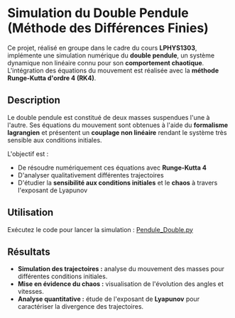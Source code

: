 # Simulation du Double Pendule (Méthode des Différences Finies)
Ce projet, réalisé en groupe dans le cadre du cours **LPHYS1303**, implémente une simulation numérique du **double pendule**, un système dynamique non linéaire connu pour son **comportement chaotique**. L'intégration des équations du mouvement est réalisée avec la **méthode Runge-Kutta d'ordre 4 (RK4)**.
## Description
Le double pendule est constitué de deux masses suspendues l'une à l'autre. Ses équations du mouvement sont obtenues à l'aide du **formalisme lagrangien** et présentent un **couplage non linéaire** rendant le système très sensible aux conditions initiales.

L'objectif est :
- De résoudre numériquement ces équations avec **Runge-Kutta 4**
- D'analyser qualitativement différentes trajectoires
- D'étudier la **sensibilité aux conditions initiales** et le **chaos** à travers l'exposant de Lyapunov
## Utilisation 
Exécutez le code pour lancer la simulation : [Pendule_Double.py](Pendule_Double.py)
## Résultats
- **Simulation des trajectoires :** analyse du mouvement des masses pour différentes conditions initiales.
- **Mise en évidence du chaos :** visualisation de l'évolution des angles et vitesses.
- **Analyse quantitative :** étude de l'exposant de **Lyapunov** pour caractériser la divergence des trajectoires.

